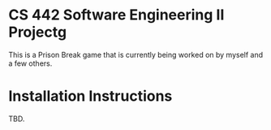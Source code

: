 # CS 442 Software Engineering II Projectg
This is a Prison Break game that is currently being worked on by myself and a few others.

# Installation Instructions

TBD.
